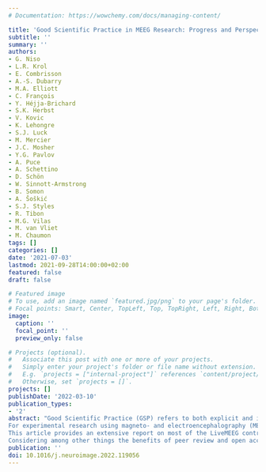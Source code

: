 ```yaml
---
# Documentation: https://wowchemy.com/docs/managing-content/

title: 'Good Scientific Practice in MEEG Research: Progress and Perspectives'
subtitle: ''
summary: ''
authors:
- G. Niso
- L.R. Krol
- E. Combrisson
- A.-S. Dubarry
- M.A. Elliott
- C. François
- Y. Héjja-Brichard
- S.K. Herbst
- V. Kovic
- K. Lehongre
- S.J. Luck
- M. Mercier
- J.C. Mosher
- Y.G. Pavlov
- A. Puce
- A. Schettino
- D. Schön
- W. Sinnott-Armstrong
- B. Somon
- A. Šoškić
- S.J. Styles
- R. Tibon
- M.G. Vilas
- M. van Vliet
- M. Chaumon
tags: []
categories: []
date: '2021-07-03'
lastmod: 2021-09-28T14:00:00+02:00
featured: false
draft: false

# Featured image
# To use, add an image named `featured.jpg/png` to your page's folder.
# Focal points: Smart, Center, TopLeft, Top, TopRight, Left, Right, BottomLeft, Bottom, BottomRight.
image:
  caption: ''
  focal_point: ''
  preview_only: false

# Projects (optional).
#   Associate this post with one or more of your projects.
#   Simply enter your project's folder or file name without extension.
#   E.g. `projects = ["internal-project"]` references `content/project/deep-learning/index.md`.
#   Otherwise, set `projects = []`.
projects: []
publishDate: '2022-03-10'
publication_types:
- '2'
abstract: "Good Scientific Practice (GSP) refers to both explicit and implicit rules, recommendations, and guidelines that help scientists to produce work that is of the highest quality at any given time, and to efficiently share that work with the community for further scrutiny or utilization.
For experimental research using magneto- and electroencephalography (MEEG), GSP includes specific standards and guidelines for technical competence, which are periodically updated and adapted to new findings. However, GSP also needs to be periodically revisited in a broader light. At the LiveMEEG 2020 conference, a reflection on GSP was fostered that included explicitly documented guidelines and technical advances, but also emphasized intangible GSP: a general awareness of personal, organizational, and societal realities and how they can influence MEEG research.
This article provides an extensive report on most of the LiveMEEG contributions and new literature, with the additional aim to synthesize ongoing cultural changes in GSP. It first covers GSP with respect to cognitive biases and logical fallacies, pre-registration as a tool to avoid those and other early pitfalls, and a number of resources to enable collaborative and reproducible research as a general approach to minimize misconceptions. Second, it covers GSP with respect to data acquisition, analysis, reporting, and sharing, including new tools and frameworks to support collaborative work. Finally, GSP is considered in light of ethical implications of MEEG research and the resulting responsibility that scientists have to engage with societal challenges.
Considering among other things the benefits of peer review and open access at all stages, the need to coordinate larger international projects, the complexity of MEEG subject matter, and today's prioritization of fairness, privacy, and the environment, we find that current GSP tends to favor collective and cooperative work, for both scientific and for societal reasons."
publication: ''
doi: 10.1016/j.neuroimage.2022.119056
---
```

